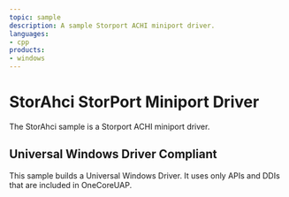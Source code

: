 ```yaml
---
topic: sample
description: A sample Storport ACHI miniport driver.
languages:
- cpp
products:
- windows
---
```


<!---
    name: StorAHCI StorPort Miniport
    platform: WDM
    language: cpp
    category: Storage
    description: A sample Storport ACHI miniport driver.  
    samplefwlink: http://go.microsoft.com/fwlink/p/?LinkId=617983
--->

# StorAhci StorPort Miniport Driver

The StorAhci sample is a Storport ACHI miniport driver.

## Universal Windows Driver Compliant

This sample builds a Universal Windows Driver. It uses only APIs and DDIs that are included in OneCoreUAP.